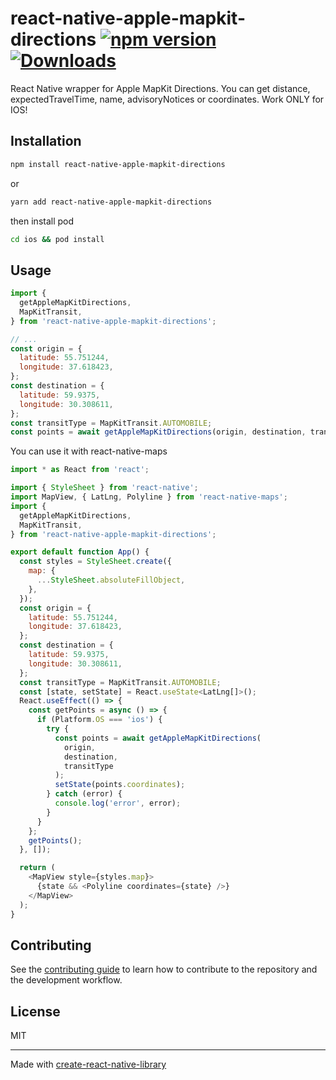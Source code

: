 # react-native-apple-mapkit-directions [![npm version](https://img.shields.io/npm/v/react-native-apple-mapkit-directions.svg?style=flat)](https://www.npmjs.com/package/react-native-apple-mapkit-directions) [![Downloads](https://img.shields.io/npm/dm/react-native-apple-mapkit-directions.svg)](http://www.npmtrends.com/react-native-apple-mapkit-directions)

React Native wrapper for Apple MapKit Directions.
You can get distance, expectedTravelTime, name, advisoryNotices or coordinates.
Work ONLY for IOS!

## Installation

```sh
npm install react-native-apple-mapkit-directions
```

or

```sh
yarn add react-native-apple-mapkit-directions
```

then install pod

```sh
cd ios && pod install
```

## Usage

```js
import {
  getAppleMapKitDirections,
  MapKitTransit,
} from 'react-native-apple-mapkit-directions';

// ...
const origin = {
  latitude: 55.751244,
  longitude: 37.618423,
};
const destination = {
  latitude: 59.9375,
  longitude: 30.308611,
};
const transitType = MapKitTransit.AUTOMOBILE;
const points = await getAppleMapKitDirections(origin, destination, transitType);
```

You can use it with react-native-maps

```js
import * as React from 'react';

import { StyleSheet } from 'react-native';
import MapView, { LatLng, Polyline } from 'react-native-maps';
import {
  getAppleMapKitDirections,
  MapKitTransit,
} from 'react-native-apple-mapkit-directions';

export default function App() {
  const styles = StyleSheet.create({
    map: {
      ...StyleSheet.absoluteFillObject,
    },
  });
  const origin = {
    latitude: 55.751244,
    longitude: 37.618423,
  };
  const destination = {
    latitude: 59.9375,
    longitude: 30.308611,
  };
  const transitType = MapKitTransit.AUTOMOBILE;
  const [state, setState] = React.useState<LatLng[]>();
  React.useEffect(() => {
    const getPoints = async () => {
      if (Platform.OS === 'ios') {
        try {
          const points = await getAppleMapKitDirections(
            origin,
            destination,
            transitType
          );
          setState(points.coordinates);
        } catch (error) {
          console.log('error', error);
        }
      }
    };
    getPoints();
  }, []);

  return (
    <MapView style={styles.map}>
      {state && <Polyline coordinates={state} />}
    </MapView>
  );
}

```

## Contributing

See the [contributing guide](CONTRIBUTING.md) to learn how to contribute to the repository and the development workflow.

## License

MIT

---

Made with [create-react-native-library](https://github.com/callstack/react-native-builder-bob)
